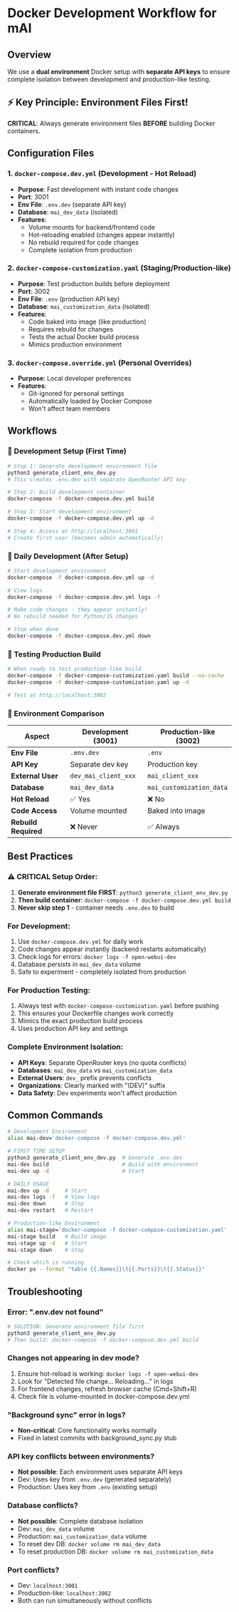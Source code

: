 # Docker Development Workflow for mAI

## Overview
We use a **dual environment** Docker setup with **separate API keys** to ensure complete isolation between development and production-like testing.

## ⚡ Key Principle: Environment Files First!
**CRITICAL**: Always generate environment files **BEFORE** building Docker containers.

## Configuration Files

### 1. `docker-compose.dev.yml` (Development - Hot Reload)
- **Purpose**: Fast development with instant code changes
- **Port**: 3001
- **Env File**: `.env.dev` (separate API key)
- **Database**: `mai_dev_data` (isolated)
- **Features**:
  - Volume mounts for backend/frontend code
  - Hot-reloading enabled (changes appear instantly)
  - No rebuild required for code changes
  - Complete isolation from production

### 2. `docker-compose-customization.yaml` (Staging/Production-like)
- **Purpose**: Test production builds before deployment
- **Port**: 3002
- **Env File**: `.env` (production API key)
- **Database**: `mai_customization_data` (isolated)
- **Features**:
  - Code baked into image (like production)
  - Requires rebuild for changes
  - Tests the actual Docker build process
  - Mimics production environment

### 3. `docker-compose.override.yml` (Personal Overrides)
- **Purpose**: Local developer preferences
- **Features**:
  - Git-ignored for personal settings
  - Automatically loaded by Docker Compose
  - Won't affect team members

## Workflows

### 🚀 Development Setup (First Time)
```bash
# Step 1: Generate development environment file
python3 generate_client_env_dev.py
# This creates .env.dev with separate OpenRouter API key

# Step 2: Build development container
docker-compose -f docker-compose.dev.yml build

# Step 3: Start development environment
docker-compose -f docker-compose.dev.yml up -d

# Step 4: Access at http://localhost:3001
# Create first user (becomes admin automatically)
```

### 🔄 Daily Development (After Setup)
```bash
# Start development environment
docker-compose -f docker-compose.dev.yml up -d

# View logs
docker-compose -f docker-compose.dev.yml logs -f

# Make code changes - they appear instantly!
# No rebuild needed for Python/JS changes

# Stop when done
docker-compose -f docker-compose.dev.yml down
```

### 🧪 Testing Production Build
```bash
# When ready to test production-like build
docker-compose -f docker-compose-customization.yaml build --no-cache
docker-compose -f docker-compose-customization.yaml up -d

# Test at http://localhost:3002
```

### 🔄 Environment Comparison

| Aspect | Development (3001) | Production-like (3002) |
|--------|-------------------|------------------------|
| **Env File** | `.env.dev` | `.env` |
| **API Key** | Separate dev key | Production key |
| **External User** | `dev_mai_client_xxx` | `mai_client_xxx` |
| **Database** | `mai_dev_data` | `mai_customization_data` |
| **Hot Reload** | ✅ Yes | ❌ No |
| **Code Access** | Volume mounted | Baked into image |
| **Rebuild Required** | ❌ Never | ✅ Always |

## Best Practices

### ⚠️ CRITICAL Setup Order:
1. **Generate environment file FIRST**: `python3 generate_client_env_dev.py`
2. **Then build container**: `docker-compose -f docker-compose.dev.yml build`
3. **Never skip step 1** - container needs `.env.dev` to build

### For Development:
1. Use `docker-compose.dev.yml` for daily work
2. Code changes appear instantly (backend restarts automatically)
3. Check logs for errors: `docker logs -f open-webui-dev`
4. Database persists in `mai_dev_data` volume
5. Safe to experiment - completely isolated from production

### For Production Testing:
1. Always test with `docker-compose-customization.yaml` before pushing
2. This ensures your Dockerfile changes work correctly
3. Mimics the exact production build process
4. Uses production API key and settings

### Complete Environment Isolation:
- **API Keys**: Separate OpenRouter keys (no quota conflicts)
- **Databases**: `mai_dev_data` vs `mai_customization_data` 
- **External Users**: `dev_` prefix prevents conflicts
- **Organizations**: Clearly marked with "(DEV)" suffix
- **Data Safety**: Dev experiments won't affect production

## Common Commands

```bash
# Development Environment
alias mai-dev='docker-compose -f docker-compose.dev.yml'

# FIRST TIME SETUP
python3 generate_client_env_dev.py  # Generate .env.dev
mai-dev build                       # Build with environment
mai-dev up -d                       # Start

# DAILY USAGE
mai-dev up -d     # Start
mai-dev logs -f   # View logs
mai-dev down      # Stop
mai-dev restart   # Restart

# Production-like Environment
alias mai-stage='docker-compose -f docker-compose-customization.yaml'
mai-stage build   # Build image
mai-stage up -d   # Start
mai-stage down    # Stop

# Check which is running
docker ps --format "table {{.Names}}\t{{.Ports}}\t{{.Status}}"
```

## Troubleshooting

### Error: ".env.dev not found"
```bash
# SOLUTION: Generate environment file first
python3 generate_client_env_dev.py
# Then build: docker-compose -f docker-compose.dev.yml build
```

### Changes not appearing in dev mode?
1. Ensure hot-reload is working: `docker logs -f open-webui-dev`
2. Look for "Detected file change... Reloading..." in logs
3. For frontend changes, refresh browser cache (Cmd+Shift+R)
4. Check file is volume-mounted in docker-compose.dev.yml

### "Background sync" error in logs?
- **Non-critical**: Core functionality works normally
- Fixed in latest commits with background_sync.py stub

### API key conflicts between environments?
- **Not possible**: Each environment uses separate API keys
- Dev: Uses key from `.env.dev` (generated separately)
- Production: Uses key from `.env` (existing setup)

### Database conflicts?
- **Not possible**: Complete database isolation
- Dev: `mai_dev_data` volume 
- Production: `mai_customization_data` volume
- To reset dev DB: `docker volume rm mai_dev_data`
- To reset production DB: `docker volume rm mai_customization_data`

### Port conflicts?
- Dev: `localhost:3001`
- Production-like: `localhost:3002`
- Both can run simultaneously without conflicts